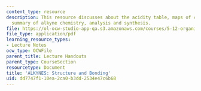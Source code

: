 ```yaml
---
content_type: resource
description: This resource discusses about the acidity table, maps of carbanions,
  summary of alkyne chemistry, analysis and synthesis.
file: https://ol-ocw-studio-app-qa.s3.amazonaws.com/courses/5-12-organic-chemistry-i-spring-2003/dd7747f110ea2ca0b3dd2534e47c6b68_11.pdf
file_type: application/pdf
learning_resource_types:
- Lecture Notes
ocw_type: OCWFile
parent_title: Lecture Handouts
parent_type: CourseSection
resourcetype: Document
title: 'ALKYNES: Structure and Bonding'
uid: dd7747f1-10ea-2ca0-b3dd-2534e47c6b68
---
```

